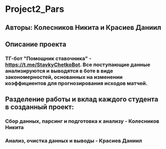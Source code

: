 # Project2_Pars
## Авторы: Колесников Никита и Красиев Даниил
## Описание проекта
### ТГ-бот "Помощник ставочника" - https://t.me/StavkyChetkoBot. Все поступающие данные анализируются и выводятся в боте в виде закономерностей, основанных на изменении коэффициентов для прогнозирования исходов матчей.
## Разделение работы и вклад каждого студента в созданный проект: 
### Сбор данных, парсинг и подготовка к анализу - Колесников Никита
### Анализ, очистка данных и выводы - Красиев Даниил
